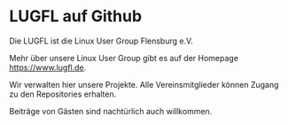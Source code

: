 # LUGFL auf Github

Die LUGFL ist die Linux User Group Flensburg e.V.

Mehr über unsere Linux User Group gibt es auf der Homepage https://www.lugfl.de.

Wir verwalten hier unsere Projekte. Alle Vereinsmitglieder können Zugang zu den Repositories erhalten.

Beiträge von Gästen sind nachtürlich auch willkommen.

